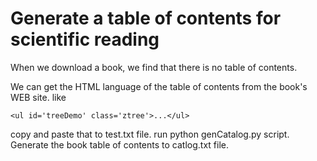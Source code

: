 # Generate a table of contents for scientific reading

When we download a book, we find that there is no table of contents.

We can get the HTML language of the table of contents from the book's WEB site. 
like 
 ```
 <ul id='treeDemo' class='ztree'>...</ul>
```
copy and paste that to test.txt file.   run python genCatalog.py script.
Generate the book table of contents to catlog.txt file.
